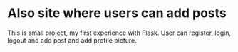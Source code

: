 # Also site where users can add posts
This is small project, my first experience with Flask.
User can register, login, logout and add post and add profile picture.
